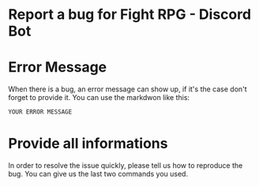 # Report a bug for Fight RPG - Discord Bot

# Error Message
When there is a bug, an error message can show up, if it's the case don't forget to provide it.
You can use the markdwon like this:
```js
YOUR ERROR MESSAGE
```

# Provide all informations
In order to resolve the issue quickly, please tell us how to reproduce the bug. 
You can give us the last two commands you used.
